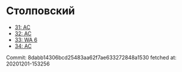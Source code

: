 # Столповский
- [31: AC](31.md)
- [32: AC](32.md)
- [33: WA 6](33.md)
- [34: AC](34.md)

Commit: 8dabb14306bcd25483aa62f7ae633272848a1530
 fetched at: 20201201-153256
